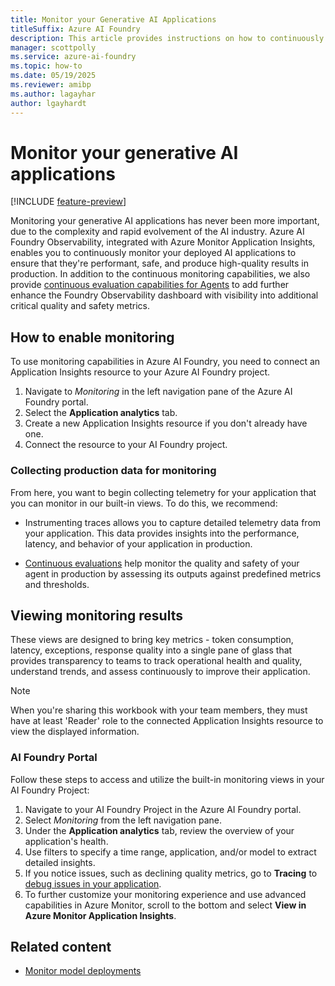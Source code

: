 ```yaml
---
title: Monitor your Generative AI Applications
titleSuffix: Azure AI Foundry
description: This article provides instructions on how to continuously monitor Generative AI Applications.
manager: scottpolly
ms.service: azure-ai-foundry
ms.topic: how-to
ms.date: 05/19/2025
ms.reviewer: amibp
ms.author: lagayhar  
author: lgayhardt
---
```


# Monitor your generative AI applications

[!INCLUDE [feature-preview](../includes/feature-preview.md)]

Monitoring your generative AI applications has never been more important, due to the complexity and rapid evolvement of the AI industry. Azure AI Foundry Observability, integrated with Azure Monitor Application Insights, enables you to continuously monitor your deployed AI applications to ensure that they're performant, safe, and produce high-quality results in production. In addition to the continuous monitoring capabilities, we also provide [continuous evaluation capabilities for Agents](./continuous-evaluation-agents.md) to add further enhance the Foundry Observability dashboard with visibility into additional critical quality and safety metrics.

## How to enable monitoring

To use monitoring capabilities in Azure AI Foundry, you need to connect an Application Insights resource to your Azure AI Foundry project.

1. Navigate to *Monitoring* in the left navigation pane of the Azure AI Foundry portal.
2. Select the **Application analytics** tab.
3. Create a new Application Insights resource if you don't already have one.
4. Connect the resource to your AI Foundry project.

### Collecting production data for monitoring

From here, you want to begin collecting telemetry for your application that you can monitor in our built-in views. To do this, we recommend:

- Instrumenting traces allows you to capture detailed telemetry data from your application. This data provides insights into the performance, latency, and behavior of your application in production.

- [Continuous evaluations](./continuous-evaluation-agents.md) help monitor the quality and safety of your agent in production by assessing its outputs against predefined metrics and thresholds.

## Viewing monitoring results

These views are designed to bring key metrics - token consumption, latency, exceptions, response quality into a single pane of glass that provides transparency to teams to track operational health and quality, understand trends, and assess continuously to improve their application.

> [!NOTE]
> When you're sharing this workbook with your team members, they must have at least 'Reader' role to the connected Application Insights resource to view the displayed information.

### AI Foundry Portal

Follow these steps to access and utilize the built-in monitoring views in your AI Foundry Project:

1. Navigate to your AI Foundry Project in the Azure AI Foundry portal.
2. Select *Monitoring* from the left navigation pane.
3. Under the **Application analytics** tab, review the overview of your application's health.
4. Use filters to specify a time range, application, and/or model to extract detailed insights.
5. If you notice issues, such as declining quality metrics, go to **Tracing**  to [debug issues in your application](./develop/trace-application.md).
6. To further customize your monitoring experience and use advanced capabilities in Azure Monitor, scroll to the bottom and select **View in Azure Monitor Application Insights**.

## Related content

- [Monitor model deployments](../model-inference/how-to/monitor-models.md#metrics-explorer)